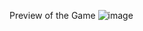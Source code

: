 Preview of the Game
![image](https://github.com/user-attachments/assets/980f1b9d-20d8-4dd6-a72c-e705951d4d40)
